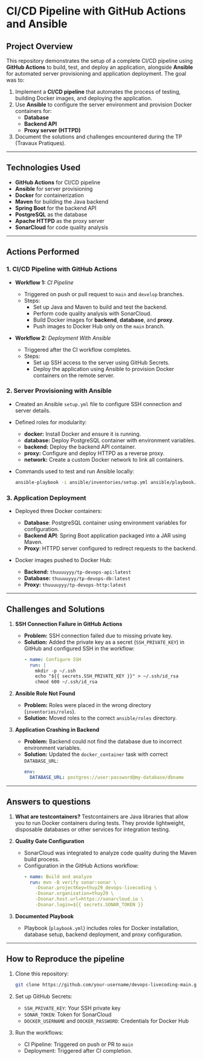 # CI/CD Pipeline with GitHub Actions and Ansible

## **Project Overview**
This repository demonstrates the setup of a complete CI/CD pipeline using **GitHub Actions** to build, test, and deploy an application, alongside **Ansible** for automated server provisioning and application deployment. The goal was to:

1. Implement a **CI/CD pipeline** that automates the process of testing, building Docker images, and deploying the application.
2. Use **Ansible** to configure the server environment and provision Docker containers for:
   - **Database**
   - **Backend API**
   - **Proxy server (HTTPD)**
3. Document the solutions and challenges encountered during the TP (Travaux Pratiques).

---

## **Technologies Used**
- **GitHub Actions** for CI/CD pipeline
- **Ansible** for server provisioning
- **Docker** for containerization
- **Maven** for building the Java backend
- **Spring Boot** for the backend API
- **PostgreSQL** as the database
- **Apache HTTPD** as the proxy server
- **SonarCloud** for code quality analysis

---

## **Actions Performed**

### 1. **CI/CD Pipeline with GitHub Actions**
- **Workflow 1:** *CI Pipeline*
   - Triggered on push or pull request to `main` and `develop` branches.
   - Steps:
     - Set up Java and Maven to build and test the backend.
     - Perform code quality analysis with SonarCloud.
     - Build Docker images for **backend**, **database**, and **proxy**.
     - Push images to Docker Hub only on the `main` branch.

- **Workflow 2:** *Deployment With Ansible*
   - Triggered after the CI workflow completes.
   - Steps:
     - Set up SSH access to the server using GitHub Secrets.
     - Deploy the application using Ansible to provision Docker containers on the remote server.

### 2. **Server Provisioning with Ansible**
- Created an Ansible `setup.yml` file to configure SSH connection and server details.
- Defined roles for modularity:
   - **docker:** Install Docker and ensure it is running.
   - **database:** Deploy PostgreSQL container with environment variables.
   - **backend:** Deploy the backend API container.
   - **proxy:** Configure and deploy HTTPD as a reverse proxy.
   - **network:** Create a custom Docker network to link all containers.

- Commands used to test and run Ansible locally:
   ```bash
   ansible-playbook -i ansible/inventories/setup.yml ansible/playbook.yml
   ```

### 3. **Application Deployment**
- Deployed three Docker containers:
   - **Database**: PostgreSQL container using environment variables for configuration.
   - **Backend API**: Spring Boot application packaged into a JAR using Maven.
   - **Proxy**: HTTPD server configured to redirect requests to the backend.


- Docker images pushed to Docker Hub:
   - **Backend:** `thuuuuyyy/tp-devops-api:latest`
   - **Database:** `thuuuuyyy/tp-devops-db:latest`
   - **Proxy:** `thuuuuyyy/tp-devops-http:latest`

---

## **Challenges and Solutions**

1. **SSH Connection Failure in GitHub Actions**
   - **Problem:** SSH connection failed due to missing private key.
   - **Solution:** Added the private key as a secret (`SSH_PRIVATE_KEY`) in GitHub and configured SSH in the workflow:
     ```yaml
     - name: Configure SSH
       run: |
         mkdir -p ~/.ssh
         echo "${{ secrets.SSH_PRIVATE_KEY }}" > ~/.ssh/id_rsa
         chmod 600 ~/.ssh/id_rsa
     ```

2. **Ansible Role Not Found**
   - **Problem:** Roles were placed in the wrong directory (`inventories/roles`).
   - **Solution:** Moved roles to the correct `ansible/roles` directory.

3. **Application Crashing in Backend**
   - **Problem:** Backend could not find the database due to incorrect environment variables.
   - **Solution:** Updated the `docker_container` task with correct `DATABASE_URL`:
     ```yaml
     env:
       DATABASE_URL: postgres://user:password@my-database/dbname
     ```

---

## **Answers to questions**

1. **What are testcontainers?**
   Testcontainers are Java libraries that allow you to run Docker containers during tests. They provide lightweight, disposable databases or other services for integration testing.

2. **Quality Gate Configuration**
   - SonarCloud was integrated to analyze code quality during the Maven build process.
   - Configuration in the GitHub Actions workflow:
     ```yaml
     - name: Build and analyze
       run: mvn -B verify sonar:sonar \
         -Dsonar.projectKey=thuy29_devops-livecoding \
         -Dsonar.organization=thuy29 \
         -Dsonar.host.url=https://sonarcloud.io \
         -Dsonar.login=${{ secrets.SONAR_TOKEN }}
     ```

3. **Documented Playbook**
   - Playbook (`playbook.yml`) includes roles for Docker installation, database setup, backend deployment, and proxy configuration.

---

## **How to Reproduce the pipeline**

1. Clone this repository:
   ```bash
   git clone https://github.com/your-username/devops-livecoding-main.git
   ```

2. Set up GitHub Secrets:
   - `SSH_PRIVATE_KEY`: Your SSH private key
   - `SONAR_TOKEN`: Token for SonarCloud
   - `DOCKER_USERNAME` and `DOCKER_PASSWORD`: Credentials for Docker Hub

3. Run the workflows:
   - CI Pipeline: Triggered on push or PR to `main`
   - Deployment: Triggered after CI completion.


